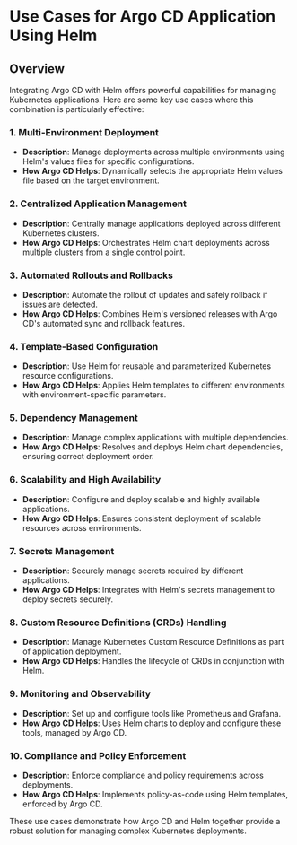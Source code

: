
# Use Cases for Argo CD Application Using Helm

## Overview
Integrating Argo CD with Helm offers powerful capabilities for managing Kubernetes applications. Here are some key use cases where this combination is particularly effective:

### 1. Multi-Environment Deployment
- **Description**: Manage deployments across multiple environments using Helm's values files for specific configurations.
- **How Argo CD Helps**: Dynamically selects the appropriate Helm values file based on the target environment.

### 2. Centralized Application Management
- **Description**: Centrally manage applications deployed across different Kubernetes clusters.
- **How Argo CD Helps**: Orchestrates Helm chart deployments across multiple clusters from a single control point.

### 3. Automated Rollouts and Rollbacks
- **Description**: Automate the rollout of updates and safely rollback if issues are detected.
- **How Argo CD Helps**: Combines Helm's versioned releases with Argo CD's automated sync and rollback features.

### 4. Template-Based Configuration
- **Description**: Use Helm for reusable and parameterized Kubernetes resource configurations.
- **How Argo CD Helps**: Applies Helm templates to different environments with environment-specific parameters.

### 5. Dependency Management
- **Description**: Manage complex applications with multiple dependencies.
- **How Argo CD Helps**: Resolves and deploys Helm chart dependencies, ensuring correct deployment order.

### 6. Scalability and High Availability
- **Description**: Configure and deploy scalable and highly available applications.
- **How Argo CD Helps**: Ensures consistent deployment of scalable resources across environments.

### 7. Secrets Management
- **Description**: Securely manage secrets required by different applications.
- **How Argo CD Helps**: Integrates with Helm's secrets management to deploy secrets securely.

### 8. Custom Resource Definitions (CRDs) Handling
- **Description**: Manage Kubernetes Custom Resource Definitions as part of application deployment.
- **How Argo CD Helps**: Handles the lifecycle of CRDs in conjunction with Helm.

### 9. Monitoring and Observability
- **Description**: Set up and configure tools like Prometheus and Grafana.
- **How Argo CD Helps**: Uses Helm charts to deploy and configure these tools, managed by Argo CD.

### 10. Compliance and Policy Enforcement
- **Description**: Enforce compliance and policy requirements across deployments.
- **How Argo CD Helps**: Implements policy-as-code using Helm templates, enforced by Argo CD.

These use cases demonstrate how Argo CD and Helm together provide a robust solution for managing complex Kubernetes deployments.
